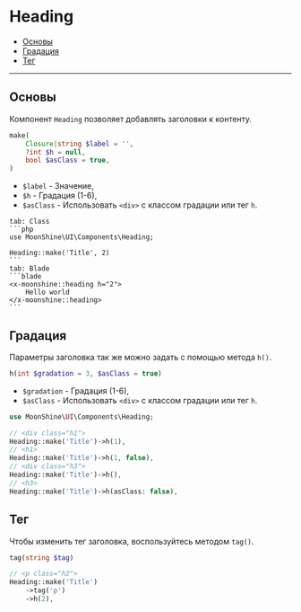 # Heading

- [Основы](#basics)
- [Градация](#gradation)
- [Тег](#custom-tag)

---

<a name="basics"></a>
## Основы

Компонент `Heading` позволяет добавлять заголовки к контенту.

```php
make(
    Closure|string $label = '',
    ?int $h = null,
    bool $asClass = true,
)
```

- `$label` - Значение,
- `$h` - Градация (1-6),
- `$asClass` - Использовать `<div>` с классом градации или тег `h`.

~~~tabs
tab: Class
```php
use MoonShine\UI\Components\Heading;

Heading::make('Title', 2)
```
tab: Blade
```blade
<x-moonshine::heading h="2">
    Hello world
</x-moonshine::heading>
```
~~~

<a name="gradation"></a>
## Градация

Параметры заголовка так же можно задать с помощью метода `h()`.

```php
h(int $gradation = 3, $asClass = true)
```

- `$gradation` - Градация (1-6),
- `$asClass` - Использовать `<div>` с классом градации или тег `h`.

```php
use MoonShine\UI\Components\Heading;

// <div class="h1">
Heading::make('Title')->h(1),
// <h1>
Heading::make('Title')->h(1, false),
// <div class="h3">
Heading::make('Title')->h(),
// <h3>
Heading::make('Title')->h(asClass: false),
```

<a name="custom-tag"></a>
## Тег

Чтобы изменить тег заголовка, воспользуйтесь методом `tag()`.

```php
tag(string $tag)
```

```php
// <p class="h2">
Heading::make('Title')
    ->tag('p')
    ->h(2),
```
